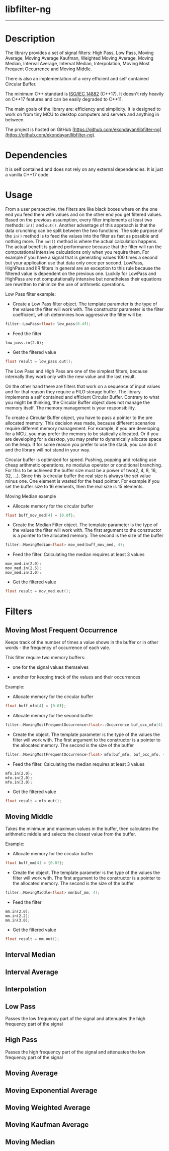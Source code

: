 # libfilter-ng

---

# Description

The library provides a set of signal filters: High Pass, Low Pass, Moving Average, Moving Average Kaufman, Weighted Moving Average, Moving Median, Interval Average, Interval Median, Interpolation, Moving Most Frequent Occurrence and Moving Middle.

There is also an implementation of a very efficient and self contained Circular Buffer.

The minimum C++ standard is [ISO/IEC 14882](https://en.wikipedia.org/wiki/ISO/IEC_14882) (C++17). It doesn't rely heavily on C++17 features and can be easily degraded to C++11.

The main goals of the library are: efficiency and simplicity. It is designed to work on from tiny MCU to desktop computers and servers and anything in between.

The project is hosted on GitHub [https://github.com/ekondayan/libfilter-ng](https://github.com/ekondayan/libfilter-ng).

# Dependencies

It is self contained and does not rely on any external dependencies. It is  just a vanilla C++17 code.

# Usage

From a user perspective, the filters are like black boxes where on the one end you feed them with values and on the other end you get filtered values. Based on the previous assumption,  every filter implements at least two methods: `in()` and  `out()`. Another advantage of this approach is that the data crunching can be split between the two functions. The sole purpose of the `in()` method is to feed the values into the filter as fast as possible and nothing more. The `out()` method is where the actual calculation happens. The actual benefit is gained performance because that the filter will run the computational intensive calculations only when you require them. For example if you have a signal that is generating values 100 times a second but your application use that data only once per second. LowPass, HighPass and IIR filters in general are an exception to this rule because the filtered value is dependent on the previous one. Luckily for LowPass and HighPass are not computationally intensive but nonetheless their equations are rewritten to minimize the use of arithmetic operations.

Low Pass filter example:

- Create a Low Pass filter object. 
  The template parameter is the type of the values the filter will work with.
  The constructor parameter is the filter coefficient, which determines how aggressive the filter will be.

```c++
filter::LowPass<float> low_pass(0.4f);
```

- Feed the filter

```
low_pass.in(2.0);
```

- Get the filtered value

```c++
float result = low_pass.out();
```

The Low Pass and High Pass are one of the simplest filters, because internally they work only with the new value and the last result. 

On the other hand there are filters that work on a sequence of input values and for that reason they require a FILO storage buffer. The library implements a self contained and efficient Circular Buffer. Contrary to what you might be thinking, the Circular Buffer object does not manage the memory itself. The memory management is your responsibility. 

To create a Circular Buffer object, you have to pass a pointer to the pre allocated memory. This decision was made, because different scenarios require different memory management. For example, if you are developing for a MCU, you may prefer the memory to be statically allocated. Or if you are developing for a desktop, you may prefer to dynamically allocate space on the heap. If for some reason you prefer to use the stack, you can do it and the library will not stand in your way.

Circular buffer is optimized for speed. Pushing, popping and rotating use cheap arithmetic operations, no modulus operator or conditional branching. For this to be achieved the buffer size must be a power of two(2, 4, 8, 16, 32, ...). Since this is circular buffer the real size is always the set value minus one. One element is wasted for the head pointer. For example if you set the buffer size to 16 elements, then the real size is 15 elements. 

Moving Median example

- Allocate memory for the circular buffer

```c++
float buff_mov_med[4] = {0.0f};
```

- Create the Median Filter object. The template parameter is the type of the values the filter will work with. The first argument to the constructor is a pointer to the allocated memory. The second is the size of the buffer

```c++
filter::MovingMedian<float> mov_med(buff_mov_med, 4);
```

- Feed the filter. Calculating the median requires at least 3 values

```
mov_med.in(2.0);
mov_med.in(2.5);
mov_med.in(3.0);
```

- Get the filtered value

```c++
float result = mov_med.out();
```

# Filters

## Moving Most Frequent Occurrence

Keeps track of the number of times a value shows in the buffer or in other words - the frequency of occurrence of each vale.

This filter require two memory buffers:

- one for the signal values themselves

- another for keeping track of the values and their occurrences

Example:

- Allocate memory for the circular buffer

```c++
float buff_mfo[4] = {0.0f};
```

- Allocate memory for the second buffer

```c++
filter::MovingMostFrequentOccurrence<float>::Occurrence buf_occ_mfo[4];
```

- Create the object. The template parameter is the type of the values the filter will work with. The first argument to the constructor is a pointer to the allocated memory. The second is the size of the buffer

```c++
filter::MovingMostFrequentOccurrence<float> mfo(buf_mfo, buf_occ_mfo, 4);
```

- Feed the filter. Calculating the median requires at least 3 values

```
mfo.in(2.0);
mfo.in(2.0);
mfo.in(3.0);
```

- Get the filtered value

```c++
float result = mfo.out();
```

## Moving Middle

Takes the minimum and maximum values in the buffer, then calculates the arithmetic middle and selects the closest value from the buffer.

Example:

- Allocate memory for the circular buffer

```c++
float buff_mm[4] = {0.0f};
```

- Create the object. The template parameter is the type of the values the filter will work with. The first argument to the constructor is a pointer to the allocated memory. The second is the size of the buffer

```c++
filter::MovingMiddle<float> mm(buf_mm, 4);
```

- Feed the filter

```
mm.in(2.0);
mm.in(2.2);
mm.in(3.0);
```

- Get the filtered value

```c++
float result = mm.out();
```

## Interval Median

## Interval Average

## Interpolation

## Low Pass

Passes the low frequency part of the signal and attenuates the high frequency part of the signal

## High Pass

Passes the high frequency part of the signal and attenuates the low frequency part of the signal

## Moving Average

## Moving Exponential Average

## Moving Weighted Average

## Moving Kaufman Average

## Moving Median


